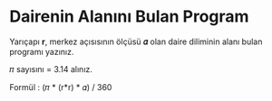 # Dairenin Alanını Bulan Program

Yarıçapı **r**, merkez açısısının ölçüsü **𝛼** olan daire diliminin alanı bulan programı yazınız.



𝜋 sayısını = 3.14 alınız.



Formül : (𝜋 * (r*r) * 𝛼) / 360